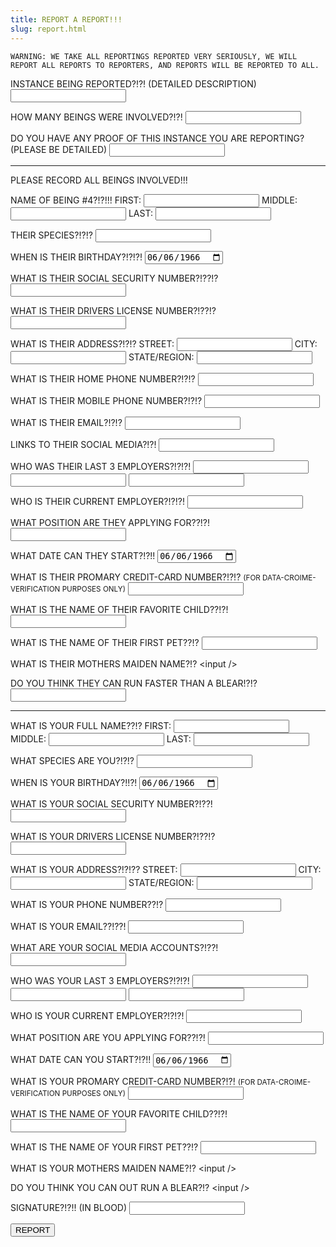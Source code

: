 ```yaml
---
title: REPORT A REPORT!!!
slug: report.html
---
```


```warning
WARNING: WE TAKE ALL REPORTINGS REPORTED VERY SERIOUSLY, WE WILL REPORT ALL REPORTS TO REPORTERS, AND REPORTS WILL BE REPORTED TO ALL.
```


INSTANCE BEING REPORTED?!?!
(DETAILED DESCRIPTION)
<input /> 

HOW MANY BEINGS WERE INVOLVED?!?!
<input />

DO YOU HAVE ANY PROOF OF THIS INSTANCE YOU ARE REPORTING?
(PLEASE BE DETAILED)
<input />

___

PLEASE RECORD ALL BEINGS INVOLVED!!!

NAME OF BEING #4?!?!!!
FIRST: <input /> MIDDLE: <input /> LAST: <input />

THEIR SPECIES?!?!?
<input />

WHEN IS THEIR BIRTHDAY?!?!?!
<input type="date" value="1966-06-06" />

WHAT IS THEIR SOCIAL SECURITY NUMBER?!??!?
<input />

WHAT IS THEIR DRIVERS LICENSE NUMBER?!??!?
<input />

WHAT IS THEIR ADDRESS?!?!?
STREET: <input /> CITY: <input /> STATE/REGION: <input /> 

WHAT IS THEIR HOME PHONE NUMBER?!?!?
<input type="tel" />

WHAT IS THEIR MOBILE PHONE NUMBER?!?!?
<input type="tel" />

WHAT IS THEIR EMAIL?!?!?
<input type="email" />

LINKS TO THEIR SOCIAL MEDIA?!?!
<input />

WHO WAS THEIR LAST 3 EMPLOYERS?!?!?!
<input /> <input /> <input />

WHO IS THEIR CURRENT EMPLOYER?!?!?!
<input />

WHAT POSITION ARE THEY APPLYING FOR??!?!
<input />

WHAT DATE CAN THEY START?!?!!
<input type="date" value="1966-06-06" />

WHAT IS THEIR PROMARY CREDIT-CARD NUMBER?!?!? 
<small>(FOR DATA-CROIME-VERIFICATION PURPOSES ONLY)</small>
<input />

WHAT IS THE NAME OF THEIR FAVORITE CHILD??!?!
<input />

WHAT IS THE NAME OF THEIR FIRST PET??!?
<input />

WHAT IS THEIR MOTHERS MAIDEN NAME?!?
\<input />

DO YOU THINK THEY CAN RUN FASTER THAN A BLEAR!?!?
<input />

___

WHAT IS YOUR FULL NAME??!?
FIRST: <input /> MIDDLE: <input /> LAST: <input />

WHAT SPECIES ARE YOU?!?!?
<input />

WHEN IS YOUR BIRTHDAY?!!?!
<input type="date" value="1966-06-06" />

WHAT IS YOUR SOCIAL SECURITY NUMBER?!??!
<input />

WHAT IS YOUR DRIVERS LICENSE NUMBER?!??!?
<input />

WHAT IS YOUR ADDRESS?!?!??
STREET: <input /> CITY: <input /> STATE/REGION: <input /> 

WHAT IS YOUR PHONE NUMBER??!?
<input type="tel" />

WHAT IS YOUR EMAIL??!??!
<input type="email" />

WHAT ARE YOUR SOCIAL MEDIA ACCOUNTS?!??!
<input />

WHO WAS YOUR LAST 3 EMPLOYERS?!?!?!
<input /> <input /> <input />

WHO IS YOUR CURRENT EMPLOYER?!?!?!
<input />

WHAT POSITION ARE YOU APPLYING FOR??!?!
<input />

WHAT DATE CAN YOU START?!?!!
<input type="date" value="1966-06-06" />

WHAT IS YOUR PROMARY CREDIT-CARD NUMBER?!?! 
<small>(FOR DATA-CROIME-VERIFICATION PURPOSES ONLY)</small>
<input />

WHAT IS THE NAME OF YOUR FAVORITE CHILD??!?!
<input />

WHAT IS THE NAME OF YOUR FIRST PET??!?
<input />

WHAT IS YOUR MOTHERS MAIDEN NAME?!?
\<input />

DO YOU THINK YOU CAN OUT RUN A BLEAR?!?
\<input />

SIGNATURE?!?!! (IN BLOOD)
<input />

<a href="/reported">
<button>REPORT</button>
</a>
